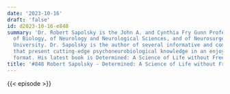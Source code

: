 ```yaml
---
date: '2023-10-16'
draft: 'false'
id: d2023-10-16-e848
summary: 'Dr. Robert Sapolsky is the John A. and Cynthia Fry Gunn Professor and Professor
  of Biology, of Neurology and Neurological Sciences, and of Neurosurgery at Stanford
  University. Dr. Sapolsky is the author of several informative and comical books
  that present cutting-edge psychoneurobiological knowledge in an enjoyable, easy-to-read
  format. His latest book is Determined: A Science of Life without Free Will.'
title: '#848 Robert Sapolsky - Determined: A Science of Life without Free Will'
---
```

{{< episode >}}
